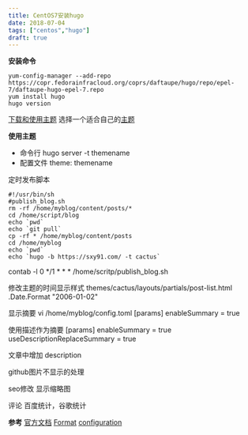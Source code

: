 ```yaml
---
title: CentOS7安装hugo
date: 2018-07-04
tags: ["centos","hugo"]
draft: true
---
```


**安装命令**
```shell?linenums
yum-config-manager --add-repo https://copr.fedorainfracloud.org/coprs/daftaupe/hugo/repo/epel-7/daftaupe-hugo-epel-7.repo
yum install hugo
hugo version
```

[下载和使用主题](https://gohugo.io/themes/installing-and-using-themes/)
选择一个适合自己的[主题](https://themes.gohugo.io/)

**使用主题**
* 命令行 hugo server -t themename
* 配置文件 theme: themename



定时发布脚本
```shell?linenums
#!/usr/bin/sh
#publish_blog.sh
rm -rf /home/myblog/content/posts/*
cd /home/script/blog
echo `pwd`
echo `git pull`
cp -rf * /home/myblog/content/posts
cd /home/myblog
echo `pwd`
echo `hugo -b https://sxy91.com/ -t cactus`
```

contab -l
0 */1 * * * /home/scritp/publish_blog.sh

修改主题的时间显示样式
themes/cactus/layouts/partials/post-list.html
.Date.Format "2006-01-02"

显示摘要
vi /home/myblog/config.toml
[params]
 enableSummary = true

使用描述作为摘要
[params]
 enableSummary = true
 useDescriptionReplaceSummary = true

文章中增加
description

github图片不显示的处理

seo修改
显示缩略图

评论
百度统计，谷歌统计


**参考**
[官方文档](https://gohugo.io/getting-started/quick-start/)
[Format](https://gohugo.io/functions/format/)
[configuration](https://gohugo.io/getting-started/configuration/)

